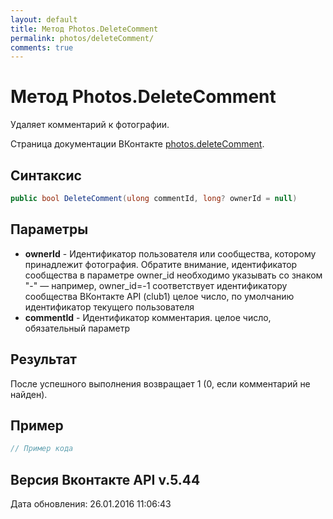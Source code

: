 ```yaml
---
layout: default
title: Метод Photos.DeleteComment
permalink: photos/deleteComment/
comments: true
---
```

# Метод Photos.DeleteComment
Удаляет комментарий к фотографии.

Страница документации ВКонтакте [photos.deleteComment](https://vk.com/dev/photos.deleteComment).

## Синтаксис
``` csharp
public bool DeleteComment(ulong commentId, long? ownerId = null)
```

## Параметры
+ **ownerId** - Идентификатор пользователя или сообщества, которому принадлежит фотография. Обратите внимание, идентификатор сообщества в параметре owner_id необходимо указывать со знаком "-" — например, owner_id=-1 соответствует идентификатору сообщества ВКонтакте API (club1)  целое число, по умолчанию идентификатор текущего пользователя
+ **commentId** - Идентификатор комментария. целое число, обязательный параметр

## Результат
После успешного выполнения возвращает 1 (0, если комментарий не найден).

## Пример
``` csharp
// Пример кода
```

## Версия Вконтакте API v.5.44
Дата обновления: 26.01.2016 11:06:43
